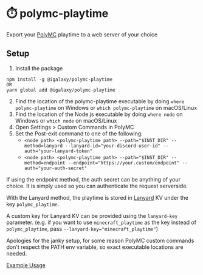 # ⏱️ polymc-playtime

Export your [PolyMC](https://polymc.org) playtime to a web server of your choice

## Setup

1. Install the package

```
npm install -g @igalaxy/polymc-playtime
OR
yarn global add @igalaxy/polymc-playtime
```

2. Find the location of the polymc-playtime executable by doing `where polymc-playtime` on Windows or `which polymc-playtime` on macOS/Linux
3. Find the location of the Node.js executable by doing `where node` on Windows or `which node` on macOS/Linux
4. Open Settings > Custom Commands in PolyMC
5. Set the Post-exit command to one of the following:
   - `<node path> <polymc-playtime path> --path="$INST_DIR" --method=lanyard --lanyard-id="your-discord-user-id" --auth="your-lanyard-token"`
   - `<node path> <polymc-playtime path> --path="$INST_DIR" --method=endpoint --endpoint="https://your.custom/endpoint" --auth="your-auth-secret"`

If using the endpoint method, the auth secret can be anything of your choice. It is simply used so you can authenticate the request serverside.

With the Lanyard method, the playtime is stored in [Lanyard](https://github.com/Phineas/Lanyard) KV under the key `polymc_playtime`.

A custom key for Lanyard KV can be provided using the `lanyard-key` parameter. (e.g. if you want to use `minecraft_playtime` as the key instead of `polymc_playtime`, pass `--lanyard-key="minecraft_playtime"`)

Apologies for the janky setup, for some reason PolyMC custom commands don't respect the PATH env variable, so exact executable locations are needed.

[Example Usage](https://github.com/iGalaxyYT/games/blob/main/lib/hooks/minecraft.ts)
